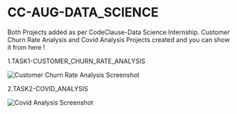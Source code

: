 # CC-AUG-DATA_SCIENCE

Both Projects added as per CodeClause-Data Science Internship. Customer Churn Rate Analysis and Covid Analysis Projects created and you can show it from here !

  1.TASK1-CUSTOMER_CHURN_RATE_ANALYSIS
  
  ![Customer Churn Rate Analysis Screenshot](https://user-images.githubusercontent.com/87846749/186385159-74648a09-7b7c-41d6-967f-7c63c422e6ee.png)
  
  2.TASK2-COVID_ANALYSIS
  
  ![Covid Analysis Screenshot](https://user-images.githubusercontent.com/87846749/186385923-40703ea0-01c1-499b-8858-a0f62e49232d.png)
